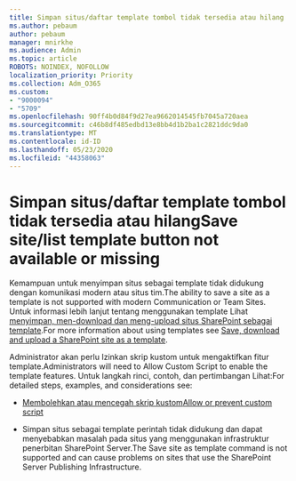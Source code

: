 ```yaml
---
title: Simpan situs/daftar template tombol tidak tersedia atau hilang
ms.author: pebaum
author: pebaum
manager: mnirkhe
ms.audience: Admin
ms.topic: article
ROBOTS: NOINDEX, NOFOLLOW
localization_priority: Priority
ms.collection: Adm_O365
ms.custom:
- "9000094"
- "5709"
ms.openlocfilehash: 90ff4b0d84f9d27ea9662014545fb7045a720aea
ms.sourcegitcommit: c46b8df485edbd13e8bb4d1b2ba1c2821ddc9da0
ms.translationtype: MT
ms.contentlocale: id-ID
ms.lasthandoff: 05/23/2020
ms.locfileid: "44358063"
---
```

# <a name="save-sitelist-template-button-not-available-or-missing"></a><span data-ttu-id="68d4b-102">Simpan situs/daftar template tombol tidak tersedia atau hilang</span><span class="sxs-lookup"><span data-stu-id="68d4b-102">Save site/list template button not available or missing</span></span>

<span data-ttu-id="68d4b-103">Kemampuan untuk menyimpan situs sebagai template tidak didukung dengan komunikasi modern atau situs tim.</span><span class="sxs-lookup"><span data-stu-id="68d4b-103">The ability to save a site as a template is not supported with modern Communication or Team Sites.</span></span> <span data-ttu-id="68d4b-104">Untuk informasi lebih lanjut tentang menggunakan template Lihat [menyimpan, men-download dan meng-upload situs SharePoint sebagai template](https://docs.microsoft.com/sharepoint/dev/general-development/save-download-and-upload-a-sharepoint-site-as-a-template).</span><span class="sxs-lookup"><span data-stu-id="68d4b-104">For more information about using templates see [Save, download and upload a SharePoint site as a template](https://docs.microsoft.com/sharepoint/dev/general-development/save-download-and-upload-a-sharepoint-site-as-a-template).</span></span>

<span data-ttu-id="68d4b-105">Administrator akan perlu Izinkan skrip kustom untuk mengaktifkan fitur template.</span><span class="sxs-lookup"><span data-stu-id="68d4b-105">Administrators will need to Allow Custom Script to enable the template features.</span></span> <span data-ttu-id="68d4b-106">Untuk langkah rinci, contoh, dan pertimbangan Lihat:</span><span class="sxs-lookup"><span data-stu-id="68d4b-106">For detailed steps, examples, and considerations see:</span></span>

- [<span data-ttu-id="68d4b-107">Membolehkan atau mencegah skrip kustom</span><span class="sxs-lookup"><span data-stu-id="68d4b-107">Allow or prevent custom script</span></span>](https://docs.microsoft.com/sharepoint/allow-or-prevent-custom-script)

- <span data-ttu-id="68d4b-108">Simpan situs sebagai template perintah tidak didukung dan dapat menyebabkan masalah pada situs yang menggunakan infrastruktur penerbitan SharePoint Server.</span><span class="sxs-lookup"><span data-stu-id="68d4b-108">The Save site as template command is not supported and can cause problems on sites that use the SharePoint Server Publishing Infrastructure.</span></span>


